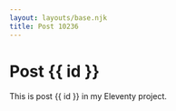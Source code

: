 ```yaml
---
layout: layouts/base.njk
title: Post 10236
---
```


# Post {{ id }}

This is post {{ id }} in my Eleventy project.
